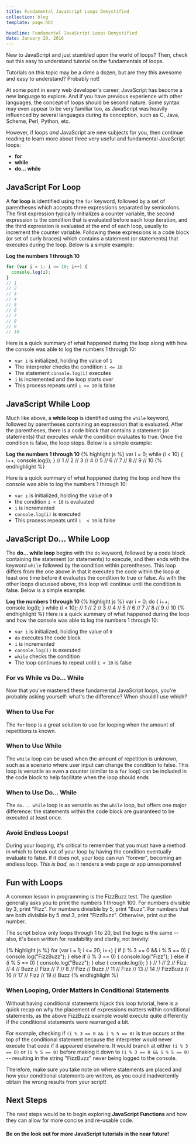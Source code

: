 ```yaml
---
title: Fundamental JavaScript Loops Demystified
collection: blog
template: page.hbt

headline: Fundamental JavaScript Loops Demystified
date: January 20, 2016
---
```


New to JavaScript and just stumbled upon the world of loops? Then, check out this easy to understand tutorial on the fundamentals of loops.

Tutorials on this topic may be a dime a dozen, but are they this awesome and easy to understand? Probably not!

At some point in every web developer's career, JavaScript has become a new language to explore. And if you have previous experience with other languages, the concept of loops should be second nature. Some syntax may even appear to be very familiar too, as JavaScript was heavily influenced by several languages during its conception, such as C, Java, Scheme, Perl, Python, etc.

However, if loops *and* JavaScript are new subjects for you, then continue reading to learn more about three very useful and fundamental JavaScript loops:

- **for**
- **while**
- **do... while**

## JavaScript **For Loop**
A **for loop** is identified using the `for` keyword, followed by a set of parentheses which accepts three expressions separated by semicolons. The first expression typically initializes a counter variable, the second expression is the condition that is evaluated before each loop iteration, and the third expression is evaluated at the end of each loop, usually to increment the counter variable. Following these expressions is a code block (or set of curly braces) which contains a statement (or statements) that executes during the loop. Below is a simple example:

**Log the numbers 1 through 10**
```javascript
for (var i = 1; i <= 10; i++) {
  console.log(i);
}
// 1
// 2
// 3
// 4
// 5
// 6
// 7
// 8
// 9
// 10
```

Here is a quick summary of what happened during the loop along with how the console was able to log the numbers 1 through 10:

- `var i` is initialized, holding the value of `1`
- The interpreter checks the condition `i <= 10`
- The statement `console.log(i)` executes
- `i` is incremented and the loop starts over
- This process repeats until `i <= 10` is false

## JavaScript **While Loop**
Much like above, a **while loop** is identified using the `while` keyword, followed by parentheses containing an expression that is evaluated. After the parentheses, there is a code block that contains a statement (or statements) that executes *while* the condition evaluates to true. Once the condition is false, the loop stops. Below is a simple example:

**Log the numbers 1 through 10**
{% highlight js %}
var i = 0;
while (i < 10) {
  i++;
  console.log(i);
}
// 1
// 2
// 3
// 4
// 5
// 6
// 7
// 8
// 9
// 10
{% endhighlight %}

Here is a quick summary of what happened during the loop and how the console was able to log the numbers 1 through 10:

- `var i` is initialized, holding the value of `0`
- the condition `i < 10` is evaluated
- `i` is incremented
- `console.log(i)` is executed
- This process repeats until `i  < 10` is false

## JavaScript **Do... While Loop**
The **do... while loop** begins with the `do` keyword, followed by a code block containing the statement (or statements) to execute, and then ends with the keyword `while` followed by the condition within parentheses. This loop differs from the one above in that it executes the code within the loop at least one time before it evaluates the condition to true or false. As with the other loops discussed above, this loop will continue until the condition is false. Below is a simple example:

**Log the numbers 1 through 10**
{% highlight js %}
var i = 0;
do {
  i++;
  console.log(i);
} while (i < 10);
// 1
// 2
// 3
// 4
// 5
// 6
// 7
// 8
// 9
// 10
{% endhighlight %}
Here is a quick summary of what happened during the loop and how the console was able to log the numbers 1 through 10:

- `var i` is initialized, holding the value of `0`
- `do`  executes the code block
- `i` is incremented
- `console.log(i)` is executed
- `while` checks the condition
- The loop continues to repeat until `i < 10` is false

### **For** vs **While** vs **Do... While**
Now that you've mastered these fundamental JavaScript loops, you're probably asking yourself: what's the difference? When should I use which?

### When to Use **For**
The `for` loop is a great solution to use for looping when the amount of repetitions is known.

### When to Use **While**
The `while` loop can be used when the amount of repetition is unknown, such as a scenario where user input can change the condition to false. This loop is versatile as even a counter (similar to a `for` loop) can be included in the code block to help facilitate when the loop should ends

### When to Use **Do... While**
The `do... while` loop is as versatile as the `while` loop, but offers one major difference: the statements within the code block are guaranteed to be executed at least once.

### Avoid Endless Loops!
During your looping, it's critical to remember that you must have a method in which to break out of your loop by having the condition eventually evaluate to false. If it does not, your loop can run "forever", becoming an endless loop. *This is bad*, as it renders a web page or app unresponsive!

## Fun with Loops
A common lesson in programming is the FizzBuzz test. The question generally asks you to print the numbers 1 through 100. For numbers divisible by 3, print "Fizz". For numbers divisible by 5, print "Buzz". For numbers that are both divisible by 5 *and* 3, print "FizzBuzz". Otherwise, print out the number.

The script below only loops through 1 to 20, but the logic is the same -- also, it's been written for readability and clarity, not brevity:

{% highlight js %}
for (var i = 1; i <= 20; i++) {
  if (i % 3 == 0 && i % 5 == 0) {
    console.log("FizzBuzz");
  } else if (i % 3 == 0) {
    console.log("Fizz");
  } else if (i % 5 == 0) {
    console.log("Buzz");
  } else {
    console.log(i);
  }
}
// 1
// 2
// Fizz
// 4
// Buzz
// Fizz
// 7
// 8
// Fizz
// Buzz
// 11
// Fizz
// 13
// 14
// FizzBuzz
// 16
// 17
// Fizz
// 19
// Buzz
{% endhighlight %}

### When Looping, Order Matters in Conditional Statements

Without having conditional statements hijack this loop tutorial, here is a quick recap on why the placement of expressions matters within conditional statements, as the above FizzBuzz example would execute quite differently if the conditional statements were rearranged a bit.

For example, checking if `(i % 3 == 0 && i % 5 == 0)` is true occurs at the top of the conditional statement because the interpreter would never execute that code if it appeared elsewhere. It would branch at either `(i % 3 == 0)` or `(i % 5 == 0)` before making it down to `(i % 3 == 0 && i % 5 == 0)` -- resulting in the string "FizzBuzz" never being logged to the console.

Therefore, make sure you take note on where statements are placed and how your conditional statements are written, as you could inadvertently obtain the wrong results from your script!

## Next Steps
The next steps would be to begin exploring **JavaScript Functions** and how they can allow for more concise and re-usable code.

#### Be on the look out for more JavaScript tutorials in the near future!
